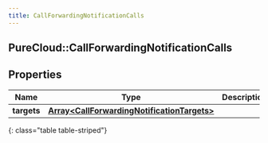 ```yaml
---
title: CallForwardingNotificationCalls
---
```

## PureCloud::CallForwardingNotificationCalls

## Properties

|Name | Type | Description | Notes|
|------------ | ------------- | ------------- | -------------|
| **targets** | [**Array&lt;CallForwardingNotificationTargets&gt;**](CallForwardingNotificationTargets.html) |  | [optional] |
{: class="table table-striped"}


